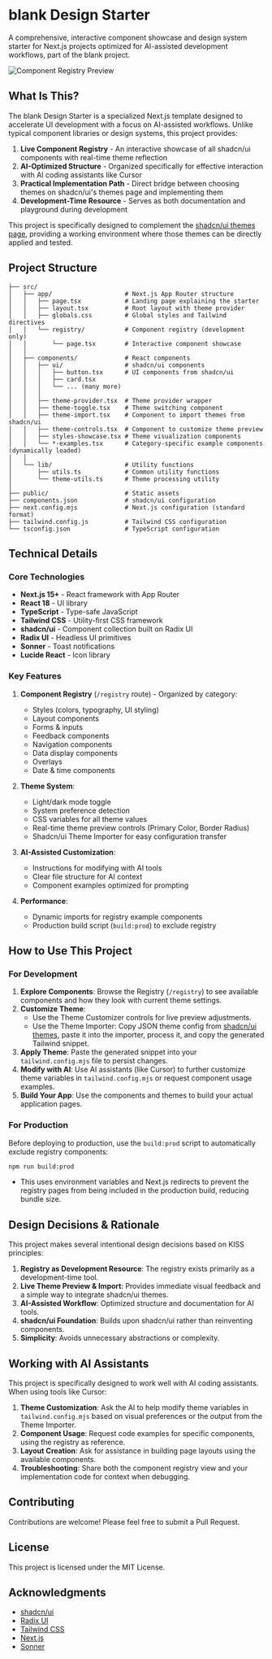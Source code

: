 # blank Design Starter

A comprehensive, interactive component showcase and design system starter for Next.js projects optimized for AI-assisted development workflows, part of the blank project.

![Component Registry Preview](https://via.placeholder.com/800x400?text=Component+Registry+Screenshot)

## What Is This?

The blank Design Starter is a specialized Next.js template designed to accelerate UI development with a focus on AI-assisted workflows. Unlike typical component libraries or design systems, this project provides:

1. **Live Component Registry** - An interactive showcase of all shadcn/ui components with real-time theme reflection
2. **AI-Optimized Structure** - Organized specifically for effective interaction with AI coding assistants like Cursor
3. **Practical Implementation Path** - Direct bridge between choosing themes on shadcn/ui's themes page and implementing them
4. **Development-Time Resource** - Serves as both documentation and playground during development

This project is specifically designed to complement the [shadcn/ui themes page](https://ui.shadcn.com/themes), providing a working environment where those themes can be directly applied and tested.

## Project Structure

```
├── src/
│   ├── app/                    # Next.js App Router structure
│   │   ├── page.tsx            # Landing page explaining the starter
│   │   ├── layout.tsx          # Root layout with theme provider
│   │   ├── globals.css         # Global styles and Tailwind directives
│   │   └── registry/           # Component registry (development only)
│   │       └── page.tsx        # Interactive component showcase
│   │
│   ├── components/             # React components
│   │   ├── ui/                 # shadcn/ui components
│   │   │   ├── button.tsx      # UI components from shadcn/ui
│   │   │   ├── card.tsx
│   │   │   └── ... (many more)
│   │   │
│   │   ├── theme-provider.tsx  # Theme provider wrapper
│   │   ├── theme-toggle.tsx    # Theme switching component
│   │   ├── theme-import.tsx    # Component to import themes from shadcn/ui
│   │   ├── theme-controls.tsx  # Component to customize theme preview
│   │   ├── styles-showcase.tsx # Theme visualization components
│   │   └── *-examples.tsx      # Category-specific example components (dynamically loaded)
│   │
│   └── lib/                    # Utility functions
│       ├── utils.ts            # Common utility functions
│       └── theme-utils.ts      # Theme processing utility
│
├── public/                     # Static assets
├── components.json             # shadcn/ui configuration
├── next.config.mjs             # Next.js configuration (standard format)
├── tailwind.config.js          # Tailwind CSS configuration
└── tsconfig.json               # TypeScript configuration
```

## Technical Details

### Core Technologies

- **Next.js 15+** - React framework with App Router
- **React 18** - UI library
- **TypeScript** - Type-safe JavaScript
- **Tailwind CSS** - Utility-first CSS framework
- **shadcn/ui** - Component collection built on Radix UI
- **Radix UI** - Headless UI primitives
- **Sonner** - Toast notifications
- **Lucide React** - Icon library

### Key Features

1. **Component Registry** (`/registry` route) - Organized by category:
   - Styles (colors, typography, UI styling)
   - Layout components
   - Forms & inputs
   - Feedback components
   - Navigation components
   - Data display components
   - Overlays
   - Date & time components

2. **Theme System**:
   - Light/dark mode toggle
   - System preference detection
   - CSS variables for all theme values
   - Real-time theme preview controls (Primary Color, Border Radius)
   - Shadcn/ui Theme Importer for easy configuration transfer

3. **AI-Assisted Customization**:
   - Instructions for modifying with AI tools
   - Clear file structure for AI context
   - Component examples optimized for prompting

4. **Performance**:
   - Dynamic imports for registry example components
   - Production build script (`build:prod`) to exclude registry

## How to Use This Project

### For Development

1. **Explore Components**: Browse the Registry (`/registry`) to see available components and how they look with current theme settings.
2. **Customize Theme**: 
    - Use the Theme Customizer controls for live preview adjustments.
    - Use the Theme Importer: Copy JSON theme config from [shadcn/ui themes](https://ui.shadcn.com/themes), paste it into the importer, process it, and copy the generated Tailwind snippet.
3. **Apply Theme**: Paste the generated snippet into your `tailwind.config.mjs` file to persist changes.
4. **Modify with AI**: Use AI assistants (like Cursor) to further customize theme variables in `tailwind.config.mjs` or request component usage examples.
5. **Build Your App**: Use the components and themes to build your actual application pages.

### For Production

Before deploying to production, use the `build:prod` script to automatically exclude registry components:
  ```bash
  npm run build:prod
  ```
- This uses environment variables and Next.js redirects to prevent the registry pages from being included in the production build, reducing bundle size.

## Design Decisions & Rationale

This project makes several intentional design decisions based on KISS principles:

1. **Registry as Development Resource**: The registry exists primarily as a development-time tool.
2. **Live Theme Preview & Import**: Provides immediate visual feedback and a simple way to integrate shadcn/ui themes.
3. **AI-Assisted Workflow**: Optimized structure and documentation for AI tools.
4. **shadcn/ui Foundation**: Builds upon shadcn/ui rather than reinventing components.
5. **Simplicity**: Avoids unnecessary abstractions or complexity.

## Working with AI Assistants

This project is specifically designed to work well with AI coding assistants. When using tools like Cursor:

1. **Theme Customization**: Ask the AI to help modify theme variables in `tailwind.config.mjs` based on visual preferences or the output from the Theme Importer.
2. **Component Usage**: Request code examples for specific components, using the registry as reference.
3. **Layout Creation**: Ask for assistance in building page layouts using the available components.
4. **Troubleshooting**: Share both the component registry view and your implementation code for context when debugging.

## Contributing

Contributions are welcome! Please feel free to submit a Pull Request.

## License

This project is licensed under the MIT License.

## Acknowledgments

- [shadcn/ui](https://ui.shadcn.com)
- [Radix UI](https://www.radix-ui.com/)
- [Tailwind CSS](https://tailwindcss.com/)
- [Next.js](https://nextjs.org/)
- [Sonner](https://sonner.emilkowal.ski/)

